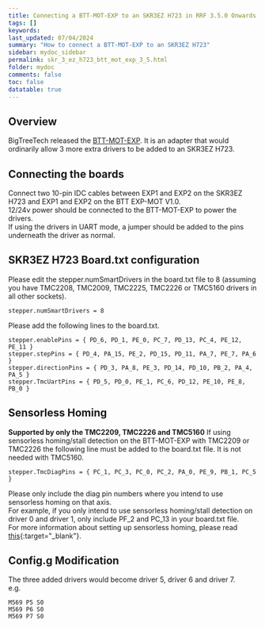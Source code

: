 ```yaml
---
title: Connecting a BTT-MOT-EXP to an SKR3EZ H723 in RRF 3.5.0 Onwards
tags: []
keywords: 
last_updated: 07/04/2024
summary: "How to connect a BTT-MOT-EXP to an SKR3EZ H723"
sidebar: mydoc_sidebar
permalink: skr_3_ez_h723_btt_mot_exp_3_5.html
folder: mydoc
comments: false
toc: false
datatable: true
---
```


## Overview

BigTreeTech released the [BTT-MOT-EXP](https://github.com/bigtreetech/BTT-Expansion-module/tree/master/BTT%20EXP-MOT). It is an adapter that would ordinarily allow 3 more extra drivers to be added to an SKR3EZ H723.  

## Connecting the boards

Connect two 10-pin IDC cables between EXP1 and EXP2 on the SKR3EZ H723 and EXP1 and EXP2 on the BTT EXP-MOT V1.0.  
12/24v power should be connected to the BTT-MOT-EXP to power the drivers.  
If using the drivers in UART mode, a jumper should be added to the pins underneath the driver as normal.  

## SKR3EZ H723 Board.txt configuration

Please edit the stepper.numSmartDrivers in the board.txt file to 8 (assuming you have TMC2208, TMC2009, TMC2225, TMC2226 or TMC5160 drivers in all other sockets).  

```text
stepper.numSmartDrivers = 8
```

Please add the following lines to the board.txt.  

```text
stepper.enablePins = { PD_6, PD_1, PE_0, PC_7, PD_13, PC_4, PE_12, PE_11 }
stepper.stepPins = { PD_4, PA_15, PE_2, PD_15, PD_11, PA_7, PE_7, PA_6 }
stepper.directionPins = { PD_3, PA_8, PE_3, PD_14, PD_10, PB_2, PA_4, PA_5 }
stepper.TmcUartPins = { PD_5, PD_0, PE_1, PC_6, PD_12, PE_10, PE_8, PB_0 }  
```

## Sensorless Homing

**Supported by only the TMC2209, TMC2226 and TMC5160**
If using sensorless homing/stall detection on the BTT-MOT-EXP with TMC2209 or TMC2226 the following line must be added to the board.txt file. It is not needed with TMC5160.

```text
stepper.TmcDiagPins = { PC_1, PC_3, PC_0, PC_2, PA_0, PE_9, PB_1, PC_5 }
```

Please only include the diag pin numbers where you intend to use sensorless homing on that axis.  
For example, if you only intend to use sensorless homing/stall detection on driver 0 and driver 1, only include PF_2 and PC_13 in your board.txt file.  
For more information about setting up sensorless homing, please read [this](skr_3_ez_h723_sensorless_3_5.html){:target="_blank"}.  

## Config.g Modification

The three added drivers would become driver 5, driver 6 and driver 7.  
e.g.

```text
M569 P5 S0
M569 P6 S0
M569 P7 S0
```
